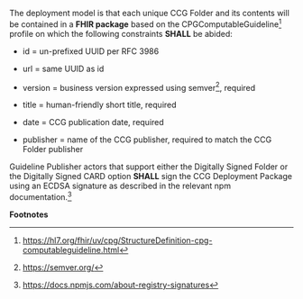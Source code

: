 The deployment model is that each unique CCG Folder and its contents
will be contained in a **FHIR package** based on the
CPGComputableGuideline[^1] profile on which the following constraints
**SHALL** be abided:

- id = un-prefixed UUID per RFC 3986

- url = same UUID as id

- version = business version expressed using semver[^2], required

- title = human-friendly short title, required

- date = CCG publication date, required

- publisher = name of the CCG publisher, required to match the CCG
  Folder publisher

Guideline Publisher actors that support either the Digitally Signed
Folder or the Digitally Signed CARD option **SHALL** sign the CCG
Deployment Package using an ECDSA signature as described in the relevant
npm documentation.[^3]

**Footnotes**

[^1]: <https://hl7.org/fhir/uv/cpg/StructureDefinition-cpg-computableguideline.html>

[^2]: <https://semver.org/>

[^3]: <https://docs.npmjs.com/about-registry-signatures>
